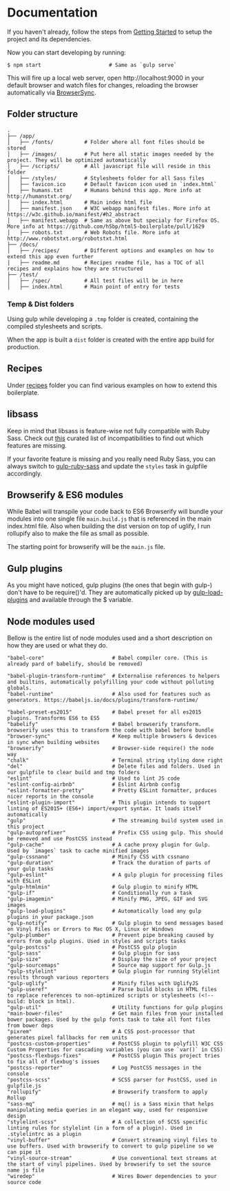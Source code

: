 # Documentation

If you haven't already, follow the steps from [Getting Started](/#getting-started) to setup the project and its dependencies.

Now you can start developing by running:

```
$ npm start                      # Same as `gulp serve`
```

This will fire up a local web server, open http://localhost:9000 in your default browser and watch files for changes, reloading the browser automatically via [BrowserSync](https://www.browsersync.io/).

## Folder structure

```
.
├── /app/
│   ├── /fonts/          # Folder where all font files should be stored
│   ├── /images/         # Put here all static images needed by the project. They will be optimized automatically
│   ├── /scripts/        # All javascript file will reside in this folder
│   ├── /styles/         # Stylesheets folder for all Sass files
│   ├── favicon.ico      # Default favicon icon used in `index.html`
│   ├── humans.txt       # Humans behind this app. More info at http://humanstxt.org/
│   ├── index.html       # Main index html file
│   ├── manifest.json    # W3C webapp manifest files. More info at https://w3c.github.io/manifest/#h2_abstract
│   ├── manifest.webapp  # Same as above but specialy for Firefox OS. More info at https://github.com/h5bp/html5-boilerplate/pull/1629
│   ├── robots.txt       # Web Robots file. More info at http://www.robotstxt.org/robotstxt.html
├── /docs/
│   ├── /recipes/        # Different options and examples on how to extend this app even further
│   ├── readme.md        # Recipes readme file, has a TOC of all recipes and explains how they are structured
├── /test/
│   ├── /spec/           # All test files will be in here
│   ├── index.html       # Main point of entry for tests
```

### Temp & Dist folders

Using gulp while developing a `.tmp` folder is created, containing the compiled stylesheets and scripts.

When the app is built a `dist` folder is created with the entire app build for production. 

## Recipes

Under [recipes](recipes) folder you can find various examples on how to extend this boilerplate.

## libsass

Keep in mind that libsass is feature-wise not fully compatible with Ruby Sass. Check out [this](http://sass-compatibility.github.io) curated list of incompatibilities to find out which features are missing.

If your favorite feature is missing and you really need Ruby Sass, you can always switch to [gulp-ruby-sass](https://github.com/sindresorhus/gulp-ruby-sass) and update the `styles` task in gulpfile accordingly.

## Browserify & ES6 modules

While Babel will transpile your code back to ES6 Browserify will bundle your modules into one single file `main.build.js` that is referenced in the main index.html file. Also when building the dist version on top of uglify, I run rollupify also to make the file as small as possible.

The starting point for browserify will be the `main.js` file.

## Gulp plugins

As you might have noticed, gulp plugins (the ones that begin with gulp-) don't have to be require()'d. They are automatically picked up by [gulp-load-plugins](https://github.com/jackfranklin/gulp-load-plugins) and available through the $ variable.

## Node modules used

Bellow is the entire list of node modules used and a short description on how they are used or what they do.

```
"babel-core"                      # Babel compiler core. (This is already pard of babelify, should be removed)

"babel-plugin-transform-runtime"  # Externalise references to helpers and builtins, automatically polyfilling your code without polluting globals.
"babel-runtime"                   # Also used for features such as generators. https://babeljs.io/docs/plugins/transform-runtime/

"babel-preset-es2015"             # Babel preset for all es2015 plugins. Transforms ES6 to ES5
"babelify"                        # Babel browserify transform. browserify uses this to transform the code with babel before bundle
"browser-sync"                    # Keep multiple browsers & devices in sync when building websites
"browserify"                      # Browser-side require() the node way
"chalk"                           # Terminal string styling done right
"del"                             # Delete files and folders. Used in our gulpfile to clear build and tmp folders
"eslint"                          # Used to lint JS code
"eslint-config-airbnb"            # Eslint Airbnb config
"eslint-formatter-pretty"         # Pretty ESLint formatter, prduces nicer reports in the console
"eslint-plugin-import"            # This plugin intends to support linting of ES2015+ (ES6+) import/export syntax. It loads itself automatically
"gulp"                            # The streaming build system used in this project
"gulp-autoprefixer"               # Prefix CSS using gulp. This should be removed and use PostCSS instead
"gulp-cache"                      # A cache proxy plugin for Gulp. Used by `images` task to cache minified images
"gulp-cssnano"                    # Minify CSS with cssnano
"gulp-duration"                   # Track the duration of parts of your gulp tasks
"gulp-eslint"                     # A gulp plugin for processing files with ESLint
"gulp-htmlmin"                    # Gulp plugin to minify HTML
"gulp-if"                         # Conditionally run a task
"gulp-imagemin"                   # Minify PNG, JPEG, GIF and SVG images
"gulp-load-plugins"               # Automatically load any gulp plugins in your package.json
"gulp-notify"                     # Gulp plugin to send messages based on Vinyl Files or Errors to Mac OS X, Linux or Windows
"gulp-plumber"                    # Prevent pipe breaking caused by errors from gulp plugins. Used in styles and scripts tasks
"gulp-postcss"                    # PostCSS gulp plugin
"gulp-sass"                       # Gulp plugin for sass
"gulp-size"                       # Display the size of your project
"gulp-sourcemaps"                 # Source map support for Gulp.js
"gulp-stylelint"                  # Gulp plugin for running Stylelint results through various reporters
"gulp-uglify"                     # Minify files with UglifyJS
"gulp-useref"                     # Parse build blocks in HTML files to replace references to non-optimized scripts or stylesheets (<!-- build: block in html).
"gulp-util"                       # Utility functions for gulp plugins
"main-bower-files"                # Get main files from your installed bower packages. Used by the gulp fonts task to take all font files from bower deps
"pixrem"                          # A CSS post-processor that generates pixel fallbacks for rem units
"postcss-custom-properties"       # PostCSS plugin to polyfill W3C CSS Custom Properties for cascading variables (you can use `var()` in CSS)
"postcss-flexbugs-fixes"          # PostCSS plugin This project tries to fix all of flexbug's issues
"postcss-reporter"                # Log PostCSS messages in the console
"postcss-scss"                    # SCSS parser for PostCSS, used in gulpfile.js
"rollupify"                       # Browserify transform to apply Rollup
"sass-mq"                         # mq() is a Sass mixin that helps manipulating media queries in an elegant way, used for responsive design
"stylelint-scss"                  # A collection of SCSS specific linting rules for stylelint (in a form of a plugin). Used in .stylelintrc as a plugin
"vinyl-buffer"                    # Convert streaming vinyl files to use buffers. Used with browserify to convert to gulp pipeline so we can pipe it
"vinyl-source-stream"             # Use conventional text streams at the start of vinyl pipelines. Used by browserify to set the source name js file
"wiredep"                         # Wires Bower dependencies to your source code
```
